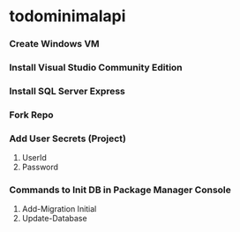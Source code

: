 # todominimalapi

### Create Windows VM

### Install Visual Studio Community Edition

### Install SQL Server Express


### Fork Repo


### Add User Secrets (Project)
1. UserId
2. Password



### Commands to Init DB in Package Manager Console
1. Add-Migration Initial
2. Update-Database

